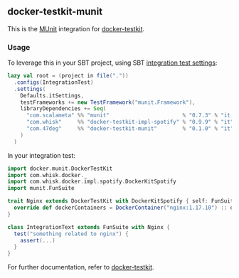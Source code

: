 ## docker-testkit-munit

This is the [MUnit](https://scalameta.org/munit) integration for
[docker-testkit](https://github.com/whisklabs/docker-it-scala/).

### Usage

To leverage this in your SBT project, using SBT
[integration test settings](https://www.scala-sbt.org/1.x/docs/Testing.html#Integration+Tests):

```scala
lazy val root = (project in file("."))
  .configs(IntegrationTest)
  .settings(
    Defaults.itSettings,
    testFrameworks += new TestFramework("munit.Framework"),
    libraryDependencies += Seq(
      "com.scalameta" %% "munit"                       % "0.7.3" % "it,test"
      "com.whisk"     %% "docker-testkit-impl-spotify" % "0.9.9" % "it",
      "com.47deg"     %% "docker-testkit-munit"        % "0.1.0" % "it"
    )
  )
```

In your integration test:

```scala
import docker.munit.DockerTestKit
import com.whisk.docker._
import com.whisk.docker.impl.spotify.DockerKitSpotify
import munit.FunSuite

trait Nginx extends DockerTestKit with DockerKitSpotify { self: FunSuite =>
  override def dockerContainers = DockerContainer("nginx:1.17.10") :: dockerContainers
}

class IntegrationText extends FunSuite with Nginx {
  test("something related to nginx") {
    assert(...)
  }
}
```

For further documentation, refer to
[docker-testkit](https://github.com/whisklabs/docker-it-scala/).

